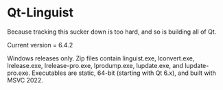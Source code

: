 Qt-Linguist
===========
Because tracking this sucker down is too hard, and so is building all of Qt.

Current version = 6.4.2

Windows releases only. Zip files contain linguist.exe, lconvert.exe, lrelease.exe, lrelease-pro.exe, lprodump.exe, lupdate.exe, and lupdate-pro.exe. Executables are static, 64-bit (starting with Qt 6.x), and built with MSVC 2022.
